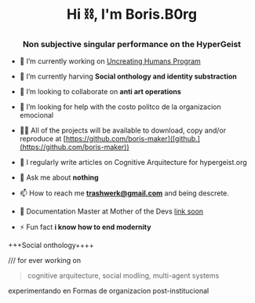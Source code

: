 <h1 align="center">Hi ⛓, I'm Boris.B0rg</h1>
<h3 align="center">Non subjective singular performance on the HyperGeist</h3>

- 🔭 I’m currently working on [Uncreating Humans Program](guilliotine.xyz)

- 🌱 I’m currently harving  **Social onthology and identity substraction**

- 👯 I’m looking to collaborate on **anti art operations**

- 🤝 I’m looking for help with the costo politco de la organizacion emocional

- 👨‍💻 All of the projects will be available to download, copy and/or reproduce at [https://github.com/boris-maker]([github.](https://github.com/boris-maker))

- 📝 I regularly write articles on Cognitive Arquitecture for hypergeist.org

- 💬 Ask me about **nothing**

- 📫 How to reach me **trashwerk@gmail.com** and being descrete.

- 📄 Documentation Master at Mother of the Devs [link soon]()

- ⚡ Fun fact **i know how to end modernity**



+++Social onthology++++


/// for ever working on 

> cognitive arquitecture, 
social modling, 
multi-agent systems



experimentando en Formas de organizacion post-institucional
